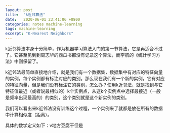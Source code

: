 ```yaml
---
layout: post
title:  "k近邻算法"
date:   2020-06-01 23:41:06 +0800
categories: notes machine-learning
tags: machine-learning
excerpt: "K-Nearest Neighbors"
---
```


k近邻算法本身十分简单，作为机器学习算法入门的第一节算法，它是再适合不过了。它甚至见到到周志华的西瓜书都没有记录这个算法，而李航的《统计学习方法》中则保留了。

k近邻法最简单直接地介绍，就是我们有一个数据集，数据集中有对应的特征向量的实例，每个实例都有标注对应的类别。那么现在我们有一个新的实例，它有对应的特征向量，但是我们没有标注它的类别，怎么办？使用k近邻法，就是找到与它特征值最近（或者说最相似的）k个实例点，从这k个实例点中选择最接近（一般是频率出现最高的）的类别，这个类别就是这个新实例的类别。

我们可以看出来k近邻法没有训练这个过程，一个实例来了就都是放在所有的数据中计算相似度（距离）。

具体的数学定义如下：v地方豆腐干但是
